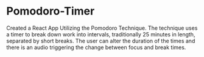 # Pomodoro-Timer
Created a React App Utilizing the Pomodoro Technique. The technique uses a timer to break down work into intervals, traditionally 25 minutes in length, separated by short breaks. The user can alter the duration of the times and there is an audio triggering the change between focus and break times.
